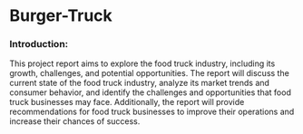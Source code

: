 # Burger-Truck

### Introduction:

This project report aims to explore the food truck industry, including its growth, challenges, and potential opportunities. The report will discuss the current state of the food truck industry, analyze its market trends and consumer behavior, and identify the challenges and opportunities that food truck businesses may face. Additionally, the report will provide recommendations for food truck businesses to improve their operations and increase their chances of success.
